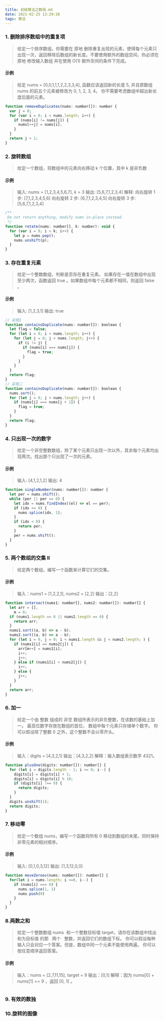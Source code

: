 ```yaml
---
title: 初级算法之数组.md
date: 2021-02-25 13:29:18
tags: 算法
---
```


### 1. 删除排序数组中的重复项

> 给定一个排序数组，你需要在 原地 删除重复出现的元素，使得每个元素只出现一次，返回移除后数组的新长度。不要使用额外的数组空间，你必须在 原地 修改输入数组 并在使用 O(1) 额外空间的条件下完成。

#### 示例

> 给定 nums = [0,0,1,1,1,2,2,3,3,4],
> 函数应该返回新的长度 5, 并且原数组 nums 的前五个元素被修改为 0, 1, 2, 3, 4。
> 你不需要考虑数组中超出新长度后面的元素。

```javascript
function removeDuplicates(nums: number[]): number {
  var j = 0;
  for (var i = 0; i < nums.length; i++) {
    if (nums[i] != nums[j]) {
      nums[++j] = nums[i];
    }
  }
  return j + 1;
}
```

### 2. 旋转数组

> 给定一个数组，将数组中的元素向右移动 k 个位置，其中 k 是非负数

#### 示例

> 输入: nums = [1,2,3,4,5,6,7], k = 3
> 输出: [5,6,7,1,2,3,4]
> 解释:
> 向右旋转 1 步: [7,1,2,3,4,5,6]
> 向右旋转 2 步: [6,7,1,2,3,4,5]
> 向右旋转 3 步: [5,6,7,1,2,3,4]

```javascript
/**
 Do not return anything, modify nums in-place instead.
 */
function rotate(nums: number[], k: number): void {
  for (var i = 0; i < k; i++) {
    let p = nums.pop();
    nums.unshift(p);
  }
}
```

### 3. 存在重复元素

> 给定一个整数数组，判断是否存在重复元素。
> 如果存在一值在数组中出现至少两次，函数返回 true 。如果数组中每个元素都不相同，则返回 false 。

#### 示例

> 输入: [1,2,3,1]
> 输出: true

```javascript
// 实现1
function containsDuplicate(nums: number[]): boolean {
  let flag = false;
  for (let i = 0; i < nums.length; i++) {
    for (let j = 0; j < nums.length; j++) {
      if (i != j) {
        if (nums[i] === nums[j]) {
          flag = true;
        }
      }
    }
  }
  return flag;
}
// 实现二
function containsDuplicate(nums: number[]): boolean {
  nums.sort();
  for (let j = 0; j < nums.length; j++) {
    if (nums[j] === nums[j + 1]) {
      flag = true;
    }
  }
  return flag;
}
```

### 4. 只出现一次的数字

> 给定一个非空整数数组，除了某个元素只出现一次以外，其余每个元素均出现两次。找出那个只出现了一次的元素。

#### 示例

> 输入: [4,1,2,1,2]
> 输出: 4

```javascript
function singleNumber(nums: number[]): number {
  let per = nums.shift();
  while (per || per == 0) {
    let idx = nums.findIndex((el) => el == per);
    if (idx >= 0) {
      nums.splice(idx, 1);
    }
    if (idx < 0) {
      return per;
    }
    per = nums.shift();
  }
}
```

### 5. 两个数组的交集 II

> 给定两个数组，编写一个函数来计算它们的交集。

#### 示例

> 输入：nums1 = [1,2,2,1], nums2 = [2,2]
> 输出：[2,2]

```javascript
function intersect(nums1: number[], nums2: number[]): number[] {
  let arr = [],
    m = 0;
  if (nums1.length == 0 || nums2.length == 0) {
    return arr;
  }
  nums1.sort((a, b) => a - b);
  nums2.sort((a, b) => a - b);
  for (let i = 0, j = 0; i < nums1.length && j < nums2.length; ) {
    if (nums1[i] == nums2[j]) {
      arr[m++] = nums1[i];
      i++;
      j++;
    } else if (nums1[i] < nums2[j]) {
      i++;
    } else {
      j++;
    }
  }
  return arr;
}
```

### 6. 加一

> 给定一个由 整数 组成的 非空 数组所表示的非负整数，在该数的基础上加一。
> 最高位数字存放在数组的首位， 数组中每个元素只存储单个数字。
> 你可以假设除了整数 0 之外，这个整数不会以零开头。

#### 示例

> 输入：digits = [4,3,2,1]
> 输出：[4,3,2,2]
> 解释：输入数组表示数字 4321。

```javascript
function plusOne(digits: number[]): number[] {
  for (let i = digits.length - 1; i >= 0; i--) {
    digits[i] = digits[i] + 1;
    digits[i] = digits[i] % 10;
    if (digits[i] !== 0) {
      return digits;
    }
  }
  digits.unshift(1);
  return digits;
}
```

### 7. 移动零

> 给定一个数组 nums，编写一个函数将所有 0 移动到数组的末尾，同时保持非零元素的相对顺序。

#### 示例

> 输入: [0,1,0,3,12]
> 输出: [1,3,12,0,0]

```javascript
function moveZeroes(nums: number[]): number[] {
  for(let i = nums.length; i >=0, i--) {
    if (nums[i] === 0) {
      nums.splice(1, 1)
      nums.push(0)
    }
  }
}
```

### 8.两数之和

> 给定一个整数数组 nums  和一个整数目标值 target，请你在该数组中找出 和为目标值 的那   两个   整数，并返回它们的数组下标。
> 你可以假设每种输入只会对应一个答案。但是，数组中同一个元素不能使用两遍。
> 你可以按任意顺序返回答案。

#### 示例

> 输入：nums = [2,7,11,15], target = 9
> 输出：[0,1]
> 解释：因为 nums[0] + nums[1] == 9 ，返回 [0, 1] 。

```javascript

```
### 9. 有效的数独
### 10.旋转的图像
